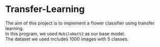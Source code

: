 # Transfer-Learning
The aim of this project is to implement a flower classifier using transfer learning. <br>
In this program, we used `MobileNetV2` as our base model. <br>
The dataset we used includes 1000 images with 5 classes.
